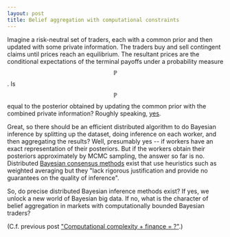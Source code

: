```yaml
---
layout: post
title: Belief aggregation with computational constraints
---
```


Imagine a risk-neutral set of traders, each with a common prior and then
updated with some private information.
The traders buy and sell contingent claims until prices reach an equilibrium.
The resultant prices are the conditional expectations of the terminal payoffs
under a probability measure $$\mathbb{P}$$.
Is $$\mathbb{P}$$ equal to the posterior obtained by updating the
common prior with the combined private information?
Roughly speaking,
[yes](https://web.stanford.edu/~ost/papers/aggregation.pdf).

Great, so there should be an efficient distributed algorithm to do
Bayesian inference by splitting up the dataset, doing inference on each
worker, and then aggregating the results?
Well, presumably yes -- if workers have an exact representation of their
posteriors.
But if the workers obtain their posteriors approximately by MCMC sampling, the
answer so far is no.
Distributed
[Bayesian consensus methods](http://static.googleusercontent.com/media/research.google.com/en//pubs/archive/41849.pdf)
exist that use heuristics such as weighted averaging but they "lack rigorous
justification and provide no guarantees on the quality of inference".

So, do precise distributed Bayesian inference methods exist?
If yes, we unlock a new world of Bayesian big data.
If no, what is the character of belief aggregation in markets with
computationally bounded Bayesian traders?

(C.f. previous post
["Computational complexity + finance = ?"](http://amacfie.github.io/2018/11/25/complexity_finance/).)

